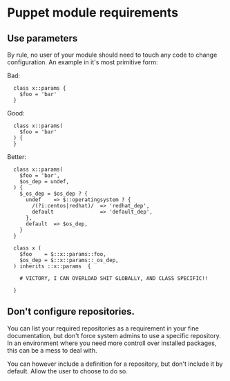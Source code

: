 # Puppet module requirements

## Use parameters

By rule, no user of your module should need to touch any code to change
configuration. An example in it's most primitive form:

Bad:

```
  class x::params {
    $foo = 'bar'
  }
```

Good:

```
  class x::params(
    $foo = 'bar'
  ) {
  }
```

Better:

```
  class x::params(
    $foo = 'bar',
    $os_dep = undef,
  ) {
    $_os_dep = $os_dep ? {
      undef    => $::operatingsystem ? {
        /(?i:centos|redhat)/  => 'redhat_dep',
        default               => 'default_dep',
      },
      default  => $os_dep,
    }
  }

  class x (
    $foo    = $::x::params::foo,
    $os_dep = $::x::params::_os_dep,
  ) inherits ::x::params  {

    # VICTORY, I CAN OVERLOAD SHIT GLOBALLY, AND CLASS SPECIFIC!!

  }

```

## Don't configure repositories.

You can list your required repositories as a requirement in your fine
documentation, but don't force system admins to use a specific repository.
In an environment where you need more controll over installed packages, this
can be a mess to deal with.

You can however include a definition for a repository, but don't include it
by default. Allow the user to choose to do so.

